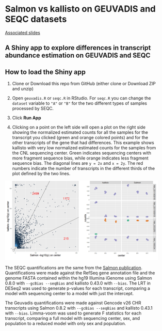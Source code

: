 # Salmon vs kallisto on GEUVADIS and SEQC datasets

[Associated slides](https://goo.gl/ftK55e)

## A Shiny app to explore differences in transcript abundance estimation on GEUVADIS and SEQC

## How to load the Shiny app

1) Clone or Download this repo from GitHub (either clone or Download ZIP and unzip)

2) Open `geuvadis.R` or `seqc.R` in RStudio. For `seqc.R` you can change the `dataset` variable to `"A"` or `"B"` for the two different types of samples processed by SEQC.

3) Click **Run App**

4) Clicking on a point on the left side will open a plot on the right side showing the normalized estimated counts for all the samples for the transcript you clicked (green and orange colored points) and for the other transcripts of the gene that had differences. This example shows kallisto with very low normalized estimated counts for the samples from the CNL sequencing center. Green indicates sequencing centers with more fragment sequence bias, while orange indicates less fragment sequence bias. The diagonal lines are `y = 2x` and `x = 2y`. The red numbers indicate the number of transcripts in the different thirds of the plot defined by the two lines.

![Example of clicking a transcript](example.PNG)

The SEQC quantifications are the same from the [Salmon publication](https://www.ncbi.nlm.nih.gov/pmc/articles/PMC5600148/). Quantifications were made against the RefSeq gene annotation file and the genome FASTA contained within the hg19 Illumina iGenome using Salmon 0.8.0 with `--gcBias --seqBias` and kallisto 0.43.0 with `--bias`. The LRT in DESeq2 was used to generate p-values for each transcript, comparing a model with sequencing center to a model with just the intercept.

The Geuvadis quantifications were made against Gencode v26 CHR transcripts using Salmon 0.8.2 with `--gcBias --seqBias` and kallisto 0.43.1 with `--bias`. Limma-voom was used to generate F statistics for each transcript, comparing a full model with sequencing center, sex, and population to a reduced model with only sex and population.
